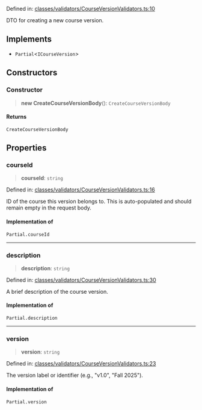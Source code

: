 Defined in: [classes/validators/CourseVersionValidators.ts:10](https://github.com/continuousactivelearning/vibe/blob/93348bcba2a36924136fc58524ad1ed4cb960f87/backend/src/modules/courses/classes/validators/CourseVersionValidators.ts#L10)

DTO for creating a new course version.

## Implements

- `Partial`\<`ICourseVersion`\>

## Constructors

### Constructor

> **new CreateCourseVersionBody**(): `CreateCourseVersionBody`

#### Returns

`CreateCourseVersionBody`

## Properties

### courseId

> **courseId**: `string`

Defined in: [classes/validators/CourseVersionValidators.ts:16](https://github.com/continuousactivelearning/vibe/blob/93348bcba2a36924136fc58524ad1ed4cb960f87/backend/src/modules/courses/classes/validators/CourseVersionValidators.ts#L16)

ID of the course this version belongs to.
This is auto-populated and should remain empty in the request body.

#### Implementation of

`Partial.courseId`

***

### description

> **description**: `string`

Defined in: [classes/validators/CourseVersionValidators.ts:30](https://github.com/continuousactivelearning/vibe/blob/93348bcba2a36924136fc58524ad1ed4cb960f87/backend/src/modules/courses/classes/validators/CourseVersionValidators.ts#L30)

A brief description of the course version.

#### Implementation of

`Partial.description`

***

### version

> **version**: `string`

Defined in: [classes/validators/CourseVersionValidators.ts:23](https://github.com/continuousactivelearning/vibe/blob/93348bcba2a36924136fc58524ad1ed4cb960f87/backend/src/modules/courses/classes/validators/CourseVersionValidators.ts#L23)

The version label or identifier (e.g., "v1.0", "Fall 2025").

#### Implementation of

`Partial.version`
